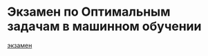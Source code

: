 # Экзамен по Оптимальным задачам в машинном обучении
[экзамен](https://colab.research.google.com/drive/1YgxmFE7dMIirwH3x23f0u1eDBLUwbtbM?hl=ru)
